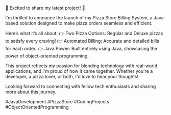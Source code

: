 🚀 Excited to share my latest project! 🍕

I'm thrilled to announce the launch of my Pizza Store Billing System, a Java-based solution designed to make pizza orders seamless and efficient.

Here’s what it’s all about:
👉 Two Pizza Options: Regular and Deluxe pizzas to satisfy every craving!
👉 Automated Billing: Accurate and detailed bills for each order.
👉 Java Power: Built entirely using Java, showcasing the power of object-oriented programming.

This project reflects my passion for blending technology with real-world applications, and I'm proud of how it came together. Whether you're a developer, a pizza lover, or both, I'd love to hear your thoughts!

Looking forward to connecting with fellow tech enthusiasts and sharing more about this journey.

#JavaDevelopment #PizzaStore #CodingProjects #ObjectOrientedProgramming
